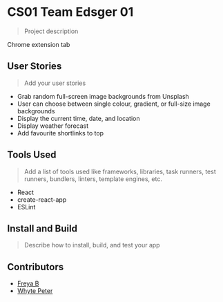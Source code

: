 # CS01 Team Edsger 01

> Project description

Chrome extension tab

## User Stories

> Add your user stories

- Grab random full-screen image backgrounds from Unsplash
- User can choose between single colour, gradient, or full-size image backgrounds
- Display the current time, date, and location
- Display weather forecast
- Add favourite shortlinks to top

## Tools Used

> Add a list of tools used like frameworks, libraries, task runners, test runners, bundlers, linters, template engines, etc.

- React
- create-react-app
- ESLint

## Install and Build

> Describe how to install, build, and test your app

## Contributors

- [Freya B](https://github.com/freyabyrne)
- [Whyte Peter](https://github.com/whytepeter)
